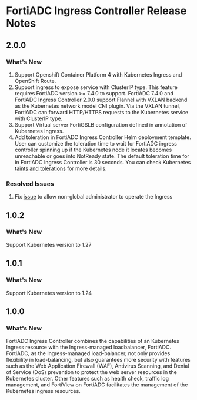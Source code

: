 # FortiADC Ingress Controller Release Notes

## 2.0.0
### What's New

 1. Support Openshift Container Platform 4 with Kubernetes Ingress and OpenShift Route.
 2. Support ingress to expose service with ClusterIP type. This feature requires FortiADC version >= 7.4.0 to support. FortiADC 7.4.0 and FortiADC Ingress Controller 2.0.0 support Flannel with VXLAN backend as the Kubernetes network model CNI plugin. Via the VXLAN tunnel, FortiADC can forward HTTP/HTTPS requests to the Kubernetes service with ClusterIP type.
 3. Support Virtual server FortiGSLB configuration defined in annotation of Kubernetes Ingress.
 4. Add toleration in FortiADC Ingress Controller Helm deployment template. User can customize the toleration time to wait for FortiADC ingress controller spinning up if the Kubernetes node it locates becomes unreachable or goes into NotReady state. The default toleration time for in FortiADC Ingress Controller is 30 seconds. You can check Kubernetes [taints and tolerations](https://kubernetes.io/docs/concepts/scheduling-eviction/taint-and-toleration/) for more details.
### Resolved Issues
 1. Fix [issue](https://github.com/fortinet/fortiadc-ingress/issues/7) to allow non-global administrator to operate the Ingress

## 1.0.2
### What's New
Support Kubernetes version to 1.27

## 1.0.1
### What's New
Support Kubernetes version to 1.24

## 1.0.0
### What's New

 FortiADC Ingress Controller combines the capabilities of an Kubernetes Ingress resource with the Ingress-managed loadbalancer, FortiADC. FortiADC, as the Ingress-managed load-balancer, not only provides flexibility in load-balancing, but also guarantees more security with features such as the Web Application Firewall (WAF), Antivirus Scanning, and Denial of Service (DoS) prevention to protect the web server resources in the Kubernetes cluster. 
 Other features such as health check, traffic log management, and FortiView on FortiADC facilitates the management of the Kubernetes ingress resources.
